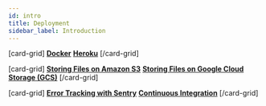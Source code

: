 ```yaml
---
id: intro
title: Deployment
sidebar_label: Introduction
---
```


[card-grid]
[**Docker**](deployment/docker.md)
[**Heroku**](deployment/heroku.md)
[/card-grid]

[card-grid]
[**Storing Files on Amazon S3**](deployment/s3.md)
[**Storing Files on Google Cloud Storage (GCS)**](deployment/gcs.md)
[/card-grid]

[card-grid]
[**Error Tracking with Sentry**](deployment/sentry.md)
[**Continuous Integration**](deployment/continuous_integration.md)
[/card-grid]
